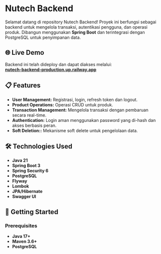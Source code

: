 # Nutech Backend

Selamat datang di repository Nutech Backend! Proyek ini berfungsi sebagai backend untuk mengelola transaksi, autentikasi pengguna, dan operasi produk. Dibangun menggunakan **Spring Boot** dan terintegrasi dengan PostgreSQL untuk penyimpanan data.

## 🌐 Live Demo

Backend ini telah dideploy dan dapat diakses melalui:  
**[nutech-backend-production.up.railway.app](https://nutech-backend-production.up.railway.app)**

## 📋 Features

- **User Management:** Registrasi, login, refresh token dan logout.
- **Product Operations:** Operasi CRUD untuk produk.
- **Transaction Management:** Mengelola transaksi dengan pembaruan secara real-time.
- **Authentication:** Login aman menggunakan password yang di-hash dan akses berbasis peran.
- **Soft Deletion::** Mekanisme soft delete untuk pengelolaan data.

## 🛠️ Technologies Used

- **Java 21**
- **Spring Boot 3**
- **Spring Security 6**
- **PostgreSQL** 
- **Flyway**
- **Lombok** 
- **JPA/Hibernate**
- **Swagger UI**

## 🚀 Getting Started

### Prerequisites

- **Java 17+**
- **Maven 3.6+**
- **PostgreSQL**
